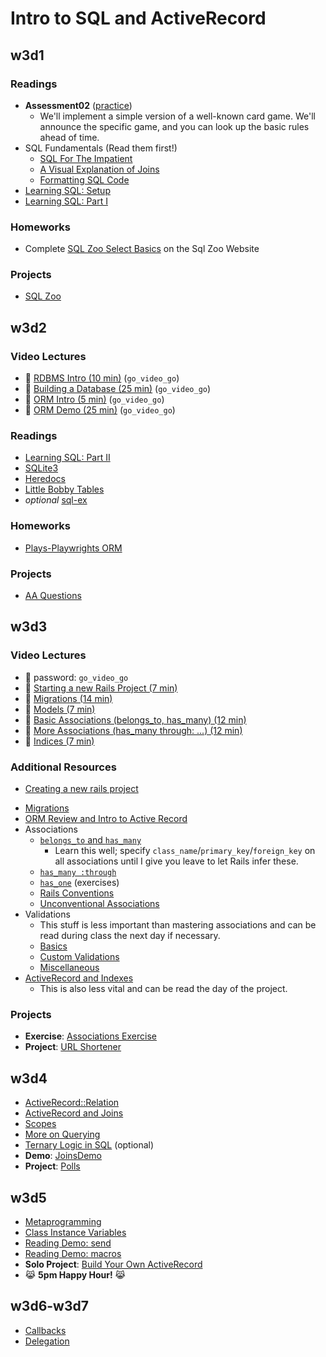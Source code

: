 # Intro to SQL and ActiveRecord

## w3d1

### Readings

+ **Assessment02** ([practice][assessment-prep])
    + We'll implement a simple version of a well-known card game. We'll announce
      the specific game, and you can look up the basic rules ahead of time.
+ SQL Fundamentals (Read them first!)
    + [SQL For The Impatient][sql-intro]
    + [A Visual Explanation of Joins][visual-joins]
    + [Formatting SQL Code][sql-formatting]
+ [Learning SQL: Setup][learning-sql-setup]
+ [Learning SQL: Part I][learning-sql-part-i]

### Homeworks

+ Complete [SQL Zoo Select Basics][sql-zoo-select] on the Sql Zoo Website

### Projects

+ [SQL Zoo][sqlzoo-readme]

[assessment-prep]: http://github.com/appacademy/assessment-prep

[sql-intro]: readings/sql-intro.md
[visual-joins]: http://www.codinghorror.com/blog/2007/10/a-visual-explanation-of-sql-joins.html
[sql-formatting]: readings/formatting.md

[learning-sql-setup]: readings/setup.md
[learning-sql-part-i]: readings/part-i.md
[sqlzoo-readme]: projects/sqlzoo
[sql-zoo-select]: http://sqlzoo.net/wiki/SQLZOO:SELECT_basics

## w3d2

### Video Lectures
+ :movie_camera: [RDBMS Intro (10 min)][rdbms-intro-video] (`go_video_go`)
+ :movie_camera: [Building a Database (25 min)][build-db-video] (`go_video_go`)
+ :movie_camera: [ORM Intro (5 min)][orm-intro-video] (`go_video_go`)
+ :movie_camera: [ORM Demo (25 min)][orm-demo-video] (`go_video_go`)

### Readings
+ [Learning SQL: Part II][learning-sql-part-ii]
+ [SQLite3][sqlite3]
+ [Heredocs][heredocs]
+ [Little Bobby Tables][xkcd-bobby-tables]
+ _optional_ [sql-ex][sql-ex]

### Homeworks
+ [Plays-Playwrights ORM][plays-orm]

### Projects
+ [AA Questions][aa-questions]

[learning-sql-part-ii]: readings/part-ii.md
[sqlite3]: readings/sqlite3.md
[heredocs]: readings/heredocs.md
[xkcd-bobby-tables]: http://xkcd.com/327/
[sql-ex]: http://www.sql-ex.ru/

[plays-orm]: homeworks/questions/plays_orm.md

[rdbms-intro-video]: https://vimeo.com/167596295
[build-db-video]: https://vimeo.com/167593816
[orm-intro-video]: https://vimeo.com/167805228
[orm-demo-video]: https://vimeo.com/167672029

[aa-questions]: projects/aa_questions

## w3d3

### Video Lectures
+ :closed_lock_with_key: password: `go_video_go`
+ :movie_camera: [Starting a new Rails Project (7 min)][rails-intro-video]
+ :movie_camera: [Migrations (14 min)][migrations-video]
+ :movie_camera: [Models (7 min)][models-video]
+ :movie_camera: [Basic Associations (belongs_to, has_many) (12 min)][associations-video]
+ :movie_camera: [More Associations (has_many through: ...) (12 min)][associations-2-video]
+ :movie_camera: [Indices (7 min)][indices-video]

### Additional Resources
* [Creating a new rails project][first-rails-project]
+ [Migrations][ar-migrations]
+ [ORM Review and Intro to Active Record][ar-orm]
+ Associations
    + [`belongs_to` and `has_many`][belongs-to-has-many]
        * Learn this well; specify
          `class_name`/`primary_key`/`foreign_key` on all associations
          until I give you leave to let Rails infer these.
    + [`has_many :through`][has-many-through]
    + [`has_one`][has-one] (exercises)
    + [Rails Conventions][rails-conventions]
    + [Unconventional Associations][unconventional-associations]
+ Validations
    + This stuff is less important than mastering associations and can
      be read during class the next day if necessary.
    + [Basics][validations]
    + [Custom Validations][custom-validations]
    + [Miscellaneous][validations-misc]
+ [ActiveRecord and Indexes][ar-indexing]
    + This is also less vital and can be read the day of the project.

### Projects
+ **Exercise**: [Associations Exercise][associations-exercise]
+ **Project**: [URL Shortener][url-shortener]

[rails-intro-video]: https://vimeo.com/167799435
[migrations-video]: https://vimeo.com/167799434
[models-video]: https://vimeo.com/167799436
[associations-video]: https://vimeo.com/167799432
[associations-2-video]: https://vimeo.com/167799430
[indices-video]: https://vimeo.com/167799431

[first-rails-project]: readings/first-rails-project.md
[ar-migrations]: readings/migrations.md
[ar-orm]: readings/orm.md

[belongs-to-has-many]: readings/belongs-to-has-many.md
[has-many-through]: readings/has-many-through.md
[has-one]: readings/has-one.md
[rails-conventions]: readings/rails-conventions.md
[unconventional-associations]: readings/unconventional-associations.md

[validations]: readings/validations.md
[custom-validations]: readings/custom-validations.md
[validations-misc]: readings/validations-misc.md

[ar-indexing]: readings/indexing.md

[associations-exercise]: projects/associations_exercise
[url-shortener]: projects/url_shortener

## w3d4

+ [ActiveRecord::Relation][relation]
+ [ActiveRecord and Joins][ar-joins]
+ [Scopes][scopes]
+ [More on Querying][querying-ii]
+ [Ternary Logic in SQL][sql-ternary-logic] (optional)
+ **Demo**: [JoinsDemo][joins-demo]
+ **Project**: [Polls][polls-app]

[relation]: readings/relation.md
[ar-joins]: readings/joins.md
[scopes]: readings/scopes.md
[querying-ii]: readings/querying-ii.md
[sql-ternary-logic]: readings/sql-ternary-logic.md

[joins-demo]: demos/joins_demo

[polls-app]: projects/polls_app

## w3d5

+ [Metaprogramming][metaprogramming]
+ [Class Instance Variables][class-instance-variables]
+ [Reading Demo: send][meta-send]
+ [Reading Demo: macros][meta-macros]
+ **Solo Project**: [Build Your Own ActiveRecord][build-your-own-ar]
+ :joy_cat: **5pm Happy Hour!** :joy_cat:

[metaprogramming]: readings/metaprogramming.md
[class-instance-variables]: readings/class-instance-variables.md
[meta-send]: demos/send.rb
[meta-macros]: demos/macros.rb
[build-your-own-ar]: projects/active_record_lite

## w3d6-w3d7

+ [Callbacks][callbacks]
+ [Delegation][delegation]

[callbacks]: readings/callbacks.md
[delegation]: readings/delegation.md
